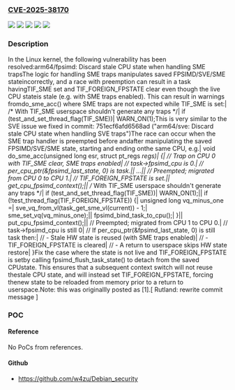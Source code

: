 ### [CVE-2025-38170](https://cve.mitre.org/cgi-bin/cvename.cgi?name=CVE-2025-38170)
![](https://img.shields.io/static/v1?label=Product&message=Linux&color=blue)
![](https://img.shields.io/static/v1?label=Version&message=&color=brightgreen)
![](https://img.shields.io/static/v1?label=Version&message=5.19%20&color=brightgreen)
![](https://img.shields.io/static/v1?label=Version&message=8bd7f91c03d886f41d35f6108078d20be5a4a1bd%20&color=brightgreen)
![](https://img.shields.io/static/v1?label=Vulnerability&message=n%2Fa&color=blue)

### Description

In the Linux kernel, the following vulnerability has been resolved:arm64/fpsimd: Discard stale CPU state when handling SME trapsThe logic for handling SME traps manipulates saved FPSIMD/SVE/SME stateincorrectly, and a race with preemption can result in a task havingTIF_SME set and TIF_FOREIGN_FPSTATE clear even though the live CPU stateis stale (e.g. with SME traps enabled). This can result in warnings fromdo_sme_acc() where SME traps are not expected while TIF_SME is set:|        /* With TIF_SME userspace shouldn't generate any traps */|        if (test_and_set_thread_flag(TIF_SME))|                WARN_ON(1);This is very similar to the SVE issue we fixed in commit:  751ecf6afd6568ad ("arm64/sve: Discard stale CPU state when handling SVE traps")The race can occur when the SME trap handler is preempted before andafter manipulating the saved FPSIMD/SVE/SME state, starting and ending onthe same CPU, e.g.| void do_sme_acc(unsigned long esr, struct pt_regs *regs)| {|         // Trap on CPU 0 with TIF_SME clear, SME traps enabled|         // task->fpsimd_cpu is 0.|         // per_cpu_ptr(&fpsimd_last_state, 0) is task.||         ...||         // Preempted; migrated from CPU 0 to CPU 1.|         // TIF_FOREIGN_FPSTATE is set.||         get_cpu_fpsimd_context();||         /* With TIF_SME userspace shouldn't generate any traps */|         if (test_and_set_thread_flag(TIF_SME))|                 WARN_ON(1);||         if (!test_thread_flag(TIF_FOREIGN_FPSTATE)) {|                 unsigned long vq_minus_one =|                         sve_vq_from_vl(task_get_sme_vl(current)) - 1;|                 sme_set_vq(vq_minus_one);||                 fpsimd_bind_task_to_cpu();|         }||         put_cpu_fpsimd_context();||         // Preempted; migrated from CPU 1 to CPU 0.|         // task->fpsimd_cpu is still 0|         // If per_cpu_ptr(&fpsimd_last_state, 0) is still task then:|         // - Stale HW state is reused (with SME traps enabled)|         // - TIF_FOREIGN_FPSTATE is cleared|         // - A return to userspace skips HW state restore| }Fix the case where the state is not live and TIF_FOREIGN_FPSTATE is setby calling fpsimd_flush_task_state() to detach from the saved CPUstate. This ensures that a subsequent context switch will not reuse thestale CPU state, and will instead set TIF_FOREIGN_FPSTATE, forcing thenew state to be reloaded from memory prior to a return to userspace.Note: this was originallly posted as [1].[ Rutland: rewrite commit message ]

### POC

#### Reference
No PoCs from references.

#### Github
- https://github.com/w4zu/Debian_security

